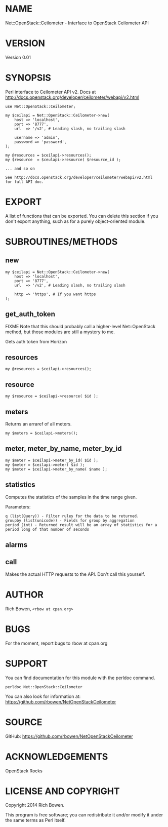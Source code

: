 # NAME

Net::OpenStack::Ceilometer - Interface to OpenStack Ceilometer API

# VERSION

Version 0.01

# SYNOPSIS

Perl interface to Ceilometer API v2. Docs at
http://docs.openstack.org/developer/ceilometer/webapi/v2.html

    use Net::OpenStack::Ceilometer;

    my $ceilapi = Net::OpenStack::Ceilometer->new(
        host => 'localhost',
        port => '8777',
        url  => '/v2', # Leading slash, no trailing slash

        username => 'admin',
        password => 'password',
    );

    my @resources = $ceilapi->resources();
    my $resource  = $ceulapi->resource( $resource_id );

    ... and so on

    See http://docs.openstack.org/developer/ceilometer/webapi/v2.html
    for full API doc.

# EXPORT

A list of functions that can be exported.  You can delete this section
if you don't export anything, such as for a purely object-oriented module.

# SUBROUTINES/METHODS

## new

    my $ceilapi = Net::OpenStack::Ceilometer->new(
        host => 'localhost',
        port => '8777',
        url  => '/v2', # Leading slash, no trailing slash

        http => 'https', # If you want https
    );

## get\_auth\_token

FIXME
Note that this should probably call a higher-level Net::OpenStack
method, but those modules are still a mystery to me.

Gets auth token from Horizon

## resources

    my @resources = $ceilapi->resources();

## resource

    my $resource = $ceilapi->resource( $id );

## meters

Returns an arraref of all meters.

    my $meters = $ceilapi->meters();

## meter, meter\_by\_name, meter\_by\_id

    my $meter = $ceilapi->meter_by_id( $id );
    my $meter = $ceilapi->meter( $id );
    my $meter = $ceilapi->meter_by_name( $name );

## statistics

Computes the statistics of the samples in the time range given.

Parameters: 

    q (list(Query)) - Filter rules for the data to be returned.
    groupby (list(unicode)) - Fields for group by aggregation
    period (int) - Returned result will be an array of statistics for a period long of that number of seconds

## alarms

## call

Makes the actual HTTP requests to the API. Don't call this yourself.

# AUTHOR

Rich Bowen, `<rbow at cpan.org>`

# BUGS

For the moment, report bugs to rbow at cpan.org

# SUPPORT

You can find documentation for this module with the perldoc command.

    perldoc Net::OpenStack::Ceilometer



You can also look for information at:
https://github.com/rbowen/NetOpenStackCeilometer

# SOURCE

GitHub: https://github.com/rbowen/NetOpenStackCeilometer

# ACKNOWLEDGEMENTS

OpenStack Rocks

# LICENSE AND COPYRIGHT

Copyright 2014 Rich Bowen.

This program is free software; you can redistribute it and/or modify it
under the same terms as Perl itself.
